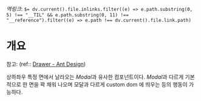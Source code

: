*역링크*: `$= dv.current().file.inlinks.filter((e) => e.path.substring(0, 5) !== "__TIL" && e.path.substring(0, 11) !== "__reference").filter((e) => e.path !== dv.current().file.link.path)`

# 개요
참고: (ref:: [Drawer - Ant Design](https://ant.design/components/drawer))

상하좌우 특정 면에서 날라오는 *Modal*과 유사한 컴포넌트이다. *Modal*과 다르게 기본적으로 한 면을 꽉 채워 나오며 모달과 다르게 custom dom 에 띄우는 등의 행동이 가능하다.
